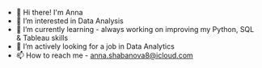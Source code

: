 - 👋 Hi there! I'm Anna
- 👀 I’m interested in Data Analysis
- 🌱 I’m currently learning - always working on improving my Python, SQL & Tableau skills
- 💞️ I’m actively looking for a job in Data Analytics
- 📫 How to reach me - anna.shabanova8@icloud.com

<!---
annashabanova/annashabanova is a ✨ special ✨ repository because its `README.md` (this file) appears on your GitHub profile.
You can click the Preview link to take a look at your changes.
--->
